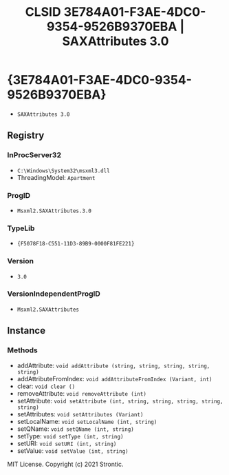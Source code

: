 ﻿---
title: "CLSID 3E784A01-F3AE-4DC0-9354-9526B9370EBA | SAXAttributes 3.0"
excerpt: What is COM-Object CLSID 3E784A01-F3AE-4DC0-9354-9526B9370EBA?
---

# {3E784A01-F3AE-4DC0-9354-9526B9370EBA}

* `SAXAttributes 3.0`

## Registry


### InProcServer32

* `C:\Windows\System32\msxml3.dll`
* ThreadingModel: `Apartment`

### ProgID

* `Msxml2.SAXAttributes.3.0`

### TypeLib

* `{F5078F18-C551-11D3-89B9-0000F81FE221}`

### Version

* `3.0`

### VersionIndependentProgID

* `Msxml2.SAXAttributes`

## Instance


### Methods

* addAttribute: `void addAttribute (string, string, string, string, string)`
* addAttributeFromIndex: `void addAttributeFromIndex (Variant, int)`
* clear: `void clear ()`
* removeAttribute: `void removeAttribute (int)`
* setAttribute: `void setAttribute (int, string, string, string, string, string)`
* setAttributes: `void setAttributes (Variant)`
* setLocalName: `void setLocalName (int, string)`
* setQName: `void setQName (int, string)`
* setType: `void setType (int, string)`
* setURI: `void setURI (int, string)`
* setValue: `void setValue (int, string)`

MIT License. Copyright (c) 2021 Strontic.


